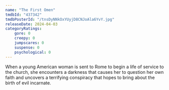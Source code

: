 ```yaml
---
name: "The First Omen"
tmdbId: "437342"
tmdbPosterId: "/tnsDyNNkOxYUyjD8CNJoAla6YvY.jpg"
releaseDate: 2024-04-03
categoryRatings:
    gore: 0
    creepy: 0
    jumpscares: 0
    suspense: 0
    psychological: 0
---
```

When a young American woman is sent to Rome to begin a life of service to the church, she encounters a darkness that causes her to question her own faith and uncovers a terrifying conspiracy that hopes to bring about the birth of evil incarnate.
